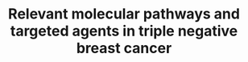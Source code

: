 ---
annotations:
- id: PW:0000264
  parent: signaling pathway
  type: Pathway Ontology
  value: altered signaling pathway
- id: DOID:0060081
  parent: disease of cellular proliferation
  type: Disease Ontology
  value: triple-receptor negative breast cancer
authors:
- Andra
- Khanspers
citedin: ''
communities: []
description: 'Schematic of the most relevant molecular pathways and targeted agents
  in tripe negative breast cancer (TNBC). Tyrosine kinase receptor is activated upon
  binding of growth factors leading to activation of signaling pathways. PI3K/AKT
  pathway and inhibitor drugs: Phosphorylated PI3K activate AKT. The activation of
  AKT triggers downstream protein complexes mTORC activation that initiate gene transcription
  and promote cell growth. AR pathway is activated in LAR subtype tumors. Platinum
  drugs act through DNA damaging mechanism. PARP inhibitors induce “synthetic lethality”
  in BRCA deficient tumors. Pathway is based on figure figure in [https://europepmc.org/article/MED/32276534
  Vagia et al].'
last-edited: 2024-08-15
ndex: null
organisms:
- Homo sapiens
redirect_from:
- /index.php/Pathway:WP5215
- /instance/WP5215
- /instance/WP5215_r135288
revision: r135288
schema-jsonld:
- '@context': https://schema.org/
  '@id': https://wikipathways.github.io/pathways/WP5215.html
  '@type': Dataset
  creator:
    '@type': Organization
    name: WikiPathways
  description: 'Schematic of the most relevant molecular pathways and targeted agents
    in tripe negative breast cancer (TNBC). Tyrosine kinase receptor is activated
    upon binding of growth factors leading to activation of signaling pathways. PI3K/AKT
    pathway and inhibitor drugs: Phosphorylated PI3K activate AKT. The activation
    of AKT triggers downstream protein complexes mTORC activation that initiate gene
    transcription and promote cell growth. AR pathway is activated in LAR subtype
    tumors. Platinum drugs act through DNA damaging mechanism. PARP inhibitors induce
    “synthetic lethality” in BRCA deficient tumors. Pathway is based on figure figure
    in [https://europepmc.org/article/MED/32276534 Vagia et al].'
  keywords:
  - AKT1
  - AKT1S1
  - AKT2
  - AKT3
  - AR
  - ARAF
  - BRAF
  - DEPTOR
  - EIF4EBP1
  - GRB2
  - HRAS
  - INPP4B
  - IRS1
  - KRAS
  - MAP2K1
  - MAP2K2
  - MAPK1
  - MAPK3
  - MAPKAP1
  - MLST8
  - MTOR
  - NRAS
  - PARP1
  - PARP2
  - PDK1
  - PIK3CA
  - PIK3R1
  - PIP2
  - PIP3
  - PRR5L
  - PTEN
  - RAF1
  - RICTOR
  - RPS6KB1
  - RPTOR
  - SOS1
  - SOS2
  - TELO2
  - TSC1
  - TSC2
  - alpelisib
  - buparlisib
  - dactolisib
  - everolimus
  - pictilisib
  - temsirolimus
  license: CC0
  name: Relevant molecular pathways and targeted agents in triple negative breast
    cancer
seo: CreativeWork
title: Relevant molecular pathways and targeted agents in triple negative breast cancer
wpid: WP5215
---